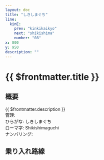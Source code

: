```yaml
---
layout: doc
title: "しきしまぐち"
line:
  kinE:
    prev: "kinkikaikyo"
    next: "shikishima"
    number: "08"
x: 800
y: 950
description: ""
---
```


# {{ $frontmatter.title }} <ViewinMap />
<!-- ![駅の写真の説明](駅の写真のURL) -->

<Family />

## 概要
{{ $frontmatter.description }}  
管理:   
ひらがな: しきしまぐち  
ローマ字: Shikishimaguchi  
ナンバリング: <Numberling />

## 乗り入れ路線
<LineInfo />
